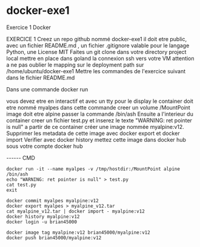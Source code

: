 # docker-exe1
Exercice 1 Docker

EXERCICE 1
Creez un repo github nommé docker-exe1
il doit etre public, avec un fichier README.md , un fichier .gitignore valable pour le langage Python, une License MIT
Faites un git clone dans votre directory project local
mettre en place dans goland la connexion ssh vers votre VM
attention a ne pas oublier le mapping sur le deployment path sur /home/ubuntu/docker-exe1
Mettre les commandes de l'exercice suivant dans le fichier README.md

Dans une commande docker run

vous devez etre en interactif et avec un tty pour le display
le container doit etre nommé myalpes
dans cette commande creer un volume /MountPoint
image doit etre alpine
passer la commande /bin/ash
Ensuite a l'interieur du container
creer un fichier test.py
et inserez le texte "WARNING: ret pointer is null"
a partir de ce container créer une image nommée myalpine:v12.
Supprimer les metadata de cette image avec docker export et docker import
Verifier avec docker history
mettez cette image dans docker hub sous votre compte docker hub

------ CMD

```shell
docker run -it --name myalpes -v /tmp/hostdir:/MountPoint alpine /bin/ash
echo "WARNING: ret pointer is null" > test.py
cat test.py
exit

docker commit myalpes myalpine:v12
docker export myalpes > myalpine_v12.tar
cat myalpine_v12.tar | docker import - myalpine:v12
docker history myalpine:v12
docker login -u brian45000

docker image tag myalpine:v12 brian45000/myalpine:v12
docker push brian45000/myalpine:v12
```